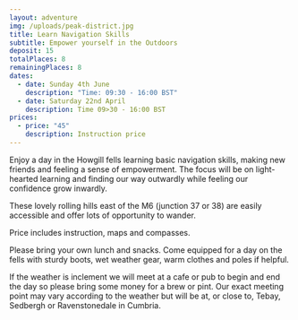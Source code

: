 ```yaml
---
layout: adventure
img: /uploads/peak-district.jpg
title: Learn Navigation Skills
subtitle: Empower yourself in the Outdoors
deposit: 15
totalPlaces: 8
remainingPlaces: 8
dates:
  - date: Sunday 4th June
    description: "Time: 09:30 - 16:00 BST"
  - date: Saturday 22nd April
    description: Time 09>30 - 16:00 BST
prices:
  - price: "45"
    description: Instruction price
---
```

E﻿njoy a day in the Howgill fells learning basic navigation skills, making new friends and feeling a sense of empowerment. The focus will be on light-hearted learning and finding our way outwardly while feeling our confidence grow inwardly.

T﻿hese lovely rolling hills east of the M6 (junction 37 or 38) are easily accessible and offer lots of opportunity to wander. 

P﻿rice includes instruction, maps and compasses. 

Please bring your own lunch and snacks.  Come equipped for a day on the fells with sturdy boots, wet weather gear, warm clothes and poles if helpful.

I﻿f the weather is inclement we will meet at a cafe or pub to begin and end the day so please bring some money for a brew or pint. Our exact meeting point may vary according to the weather but will be at, or close to, Tebay, Sedbergh or Ravenstonedale in Cumbria.